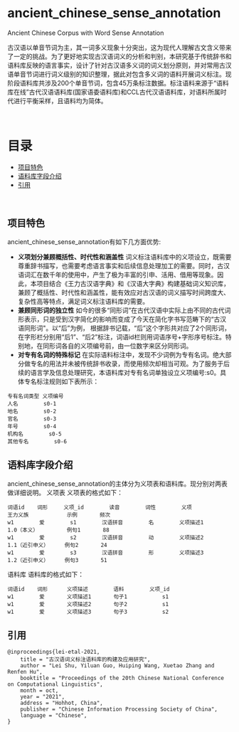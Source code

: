 # ancient_chinese_sense_annotation
Ancient Chinese Corpus with Word Sense Annotation

古汉语以单音节词为主，其一词多义现象十分突出，这为现代人理解古文含义带来了一定的挑战。为了更好地实现古汉语词义的分析和判别，本研究基于传统辞书和语料库反映的语言事实，设计了针对古汉语多义词的词义划分原则，并对常用古汉语单音节词进行词义级别的知识整理，据此对包含多义词的语料开展词义标注。现阶段语料库共涉及200个单音节词，包含45万条标注数据。标注语料来源于“语料库在线”古代汉语语料库(国家语委语料库)和CCL古代汉语语料库，对语料所属时代进行平衡采样，且语料均为简体。

<br>

目录
=================
  * [项目特色](#项目特色)
  * [语料库字段介绍](#语料库字段介绍)
  * [引用](#引用)


<br/>

## 项目特色
ancient_chinese_sense_annotation有如下几方面优势:
- __义项划分兼顾概括性、时代性和涵盖性__ 词义标注语料库中的义项设立，既需要尊重辞书描写，也需要考虑语言事实和后续信息处理加工的需要。同时，古汉语词汇在数千年的使用中，产生了极为丰富的引申、活用、借用等现象。因此，本项目结合《王力古汉语字典》和《汉语大字典》构建基础词义知识库，兼顾了概括性、时代性和涵盖性，能有效应对古汉语的词义描写时间跨度大、复杂性高等特点，满足词义标注语料库的需要。
- __兼顾同形词的独立性__  如今的很多“同形词”在古代汉语中实际上由不同的古代词形表示，只是受到汉字简化的影响而变成了今天在简化字书写范畴下的“古汉语同形词"。以“后”为例， 根据辞书记载，“后”这个字形共对应了2个同形词，在字形栏分别用“后1”、“后2”标注，词语id栏则用词语序号+字形序号标注。特别地，在同形词各自的义项编号前，由一位数字来区分同形词。
- __对专有名词的特殊标记__ 在实际语料标注中，发现不少词例为专有名词。绝大部分做专名的用法并未被传统辞书收录，而使用频次却相当可观。为了服务于后续的语言学及信息处理研究，本语料库对专有名词单独设立义项编号:s0。具体专名标注规则如下表所示：
```
专有名词类型 义项编号 
人名        s0-1
地名        s0-2 
官名        s0-3 
年号        s0-4
机构名        s0-5 
其他专名        s0-6
```

## 语料库字段介绍
ancient_chinese_sense_annotation的主体分为义项表和语料库。现分别对两表做详细说明。
义项表
义项表的格式如下：
```
词语id    词形     义项_id        读音        词性        义项           王力义族            示例       频次
w1        爱        s1        汉语拼音        名        义项描述1        1.0（本义）         例句1       88
w1        爱        s2        汉语拼音        动        义项描述2        1.1（近引申义）     例句2       24   
w1        爱        s3        汉语拼音        形        义项描述3        1.2（近引申义）     例句3       51 
```

语料库
语料库的格式如下：
```
词语id    词形      义项描述        语料        义项_id 
w1        爱       义项描述1       句子1           s1  
w1        爱       义项描述2       句子2           s1
w1        爱       义项描述3       句子3           s2
```


## 引用
```
@inproceedings{lei-etal-2021,
    title = "古汉语词义标注语料库的构建及应用研究",
    author = "Lei Shu, Yiluan Guo, Huiping Wang, Xuetao Zhang and Renfen Hu",
    booktitle = "Proceedings of the 20th Chinese National Conference on Computational Linguistics",
    month = oct,
    year = "2021",
    address = "Hohhot, China",
    publisher = "Chinese Information Processing Society of China",
    language = "Chinese",
}
```
